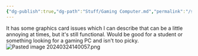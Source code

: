 ```yaml
---
{"dg-publish":true,"dg-path":"Stuff/Gaming Computer.md","permalink":"/stuff/gaming-computer/"}
---
```


It has some graphics card issues which I can describe that can be a little annoying at times, but it's still functional. Would be good for a student or something looking for a gaming PC and isn't too picky. 
![Pasted image 20240324140057.png](/img/user/Attachments/Pasted%20image%2020240324140057.png)